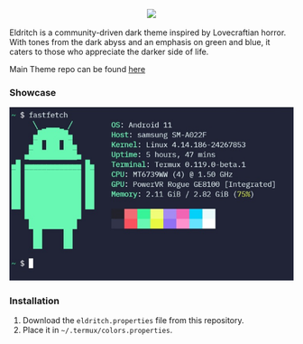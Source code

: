 <!-- DO NOT CHANGE THIS -->
<p align="center">
<img src="https://raw.github.com/eldritch-theme/eldritch/master/assets/logo/logo.png" width=150>
</p>
<p>
Eldritch is a community-driven dark theme inspired by Lovecraftian horror. With tones from the dark abyss and an emphasis on green and blue, it caters to those who appreciate the darker side of life.
</p>

Main Theme repo can be found [here](https://github.com/eldritch-theme/eldritch)

### Showcase
<!-- Your screenshot should go here -->
<img src="screenshot.jpg" alt="Screenshot"/><br/>

### Installation
1. Download the `eldritch.properties` file from this repository.
2. Place it in `~/.termux/colors.properties`.

<!-- If you want to provide install from source options, you can use the following template: -->
<!-- ### Installation From Source -->
